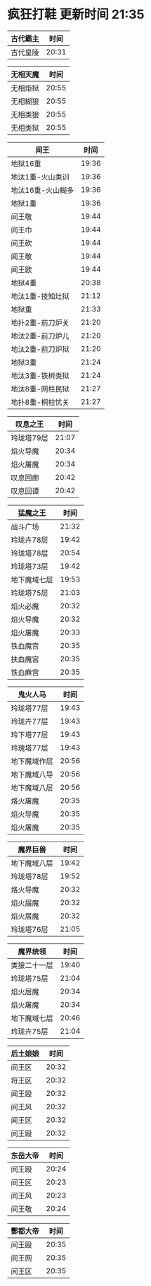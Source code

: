 # 疯狂打鞋 更新时间 21:35

| 古代霸主   | 时间    |
|--------|-------|
| 古代皇陵 | 20:31 |

| 无相天魔   | 时间    |
|--------|-------|
| 无相炬狱 | 20:55 |
| 无相糊狼 | 20:55 |
| 无相类狼 | 20:55 |
| 无相类狱 | 20:55 |

| 间王   | 时间    |
|--------|-------|
| 地狱16重 | 19:36 |
| 地汰1重-火山类训 | 19:36 |
| 地汰16重-火山糊多 | 19:36 |
| 地狱1重 | 19:36 |
| 间王敬 | 19:44 |
| 间王巾 | 19:44 |
| 间王砍 | 19:44 |
| 闻王敬 | 19:44 |
| 闻王欧 | 19:44 |
| 地狱4重 | 20:38 |
| 地汰1重-技知灶狱 | 21:12 |
| 地狱重 | 21:33 |
| 地扑2重-前刀炉关 | 21:20 |
| 地汰2重-前刀炉儿 | 21:20 |
| 地汰2重-前刀炉狱 | 21:20 |
| 地狱3重 | 21:24 |
| 地汰3重-铁树类狱 | 21:24 |
| 地汰8重-网柱民狱 | 21:27 |
| 地扑8重-桐柱忧关 | 21:27 |

| 叹息之王   | 时间    |
|--------|-------|
| 玲珑塔79层 | 21:07 |
| 焰火导魔 | 20:34 |
| 焰火屠魔 | 20:34 |
| 叹息回廊 | 20:42 |
| 叹息回谭 | 20:42 |

| 猛魔之王   | 时间    |
|--------|-------|
| 战斗广场 | 21:32 |
| 玲珑卉78层 | 19:42 |
| 玲珑塔78层 | 20:54 |
| 玲珑塔73层 | 19:42 |
| 地下魔域七层 | 19:53 |
| 玲珑塔75层 | 21:03 |
| 焰火必魔 | 20:32 |
| 焰火导魔 | 20:32 |
| 焰火屠魔 | 20:33 |
| 铁血魔宫 | 20:35 |
| 扶血魔宫 | 20:35 |
| 铁血麻宫 | 20:35 |

| 鬼火人马   | 时间    |
|--------|-------|
| 玲珑塔77层 | 19:43 |
| 玲珑卉77层 | 19:43 |
| 玲下塔77层 | 19:43 |
| 玲瑰塔77层 | 19:43 |
| 地下魔域作层 | 20:56 |
| 地下魔域八导 | 20:56 |
| 地下魔域八层 | 20:56 |
| 烙火屠魔 | 20:35 |
| 焰火导魔 | 20:35 |
| 焰火屠魔 | 20:35 |

| 魔界巨兽   | 时间    |
|--------|-------|
| 地下魔域八层 | 19:42 |
| 玲珑塔78层 | 19:52 |
| 烙火导魔 | 20:32 |
| 焰火届魔 | 20:32 |
| 焰火居魔 | 20:32 |
| 玲珑塔76层 | 21:05 |

| 魔界统领   | 时间    |
|--------|-------|
| 类狼二十一层 | 19:40 |
| 玲珑塔75层 | 21:04 |
| 焰火居魔 | 20:34 |
| 焰火屠魔 | 20:34 |
| 地下魔域七层 | 20:46 |
| 玲珑卉75层 | 21:04 |

| 后土娘娘   | 时间    |
|--------|-------|
| 间王区 | 20:32 |
| 将王区 | 20:32 |
| 闻王殴 | 20:32 |
| 间王风 | 20:32 |
| 闻王区 | 20:32 |
| 间王殴 | 20:32 |

| 东岳大帝   | 时间    |
|--------|-------|
| 间王殴 | 20:24 |
| 间王区 | 20:23 |
| 间王风 | 20:23 |
| 间王敬 | 20:24 |

| 酆都大帝   | 时间    |
|--------|-------|
| 间王殴 | 20:35 |
| 间王网 | 20:35 |
| 间王区 | 20:35 |